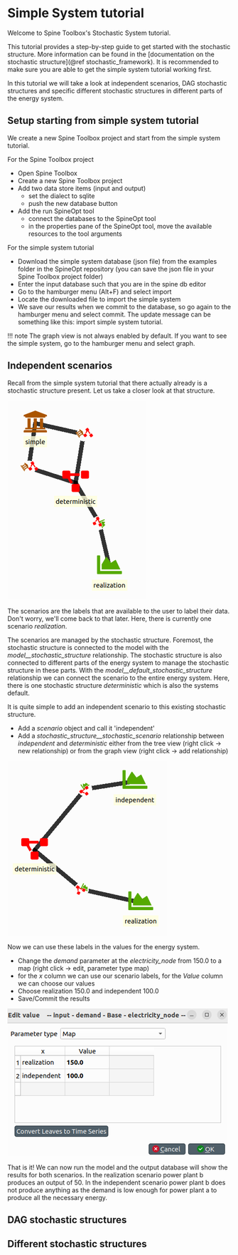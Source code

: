 # Simple System tutorial

Welcome to Spine Toolbox's Stochastic System tutorial.

This tutorial provides a step-by-step guide to get started with the stochastic structure.
More information can be found in the [documentation on the stochastic structure](@ref stochastic_framework).
It is recommended to make sure you are able to get the simple system tutorial working first.

In this tutorial we will take a look at independent scenarios, DAG stochastic structures
and specific different stochastic structures in different parts of the energy system.

## Setup starting from simple system tutorial

We create a new Spine Toolbox project and start from the simple system tutorial.

For the Spine Toolbox project
- Open Spine Toolbox
- Create a new Spine Toolbox project
- Add two data store items (input and output)
    - set the dialect to sqlite
    - push the new database button
- Add the run SpineOpt tool
    - connect the databases to the SpineOpt tool
    - in the properties pane of the SpineOpt tool,
    move the available resources to the tool arguments

For the simple system tutorial
- Download the simple system database (json file)
from the examples folder in the SpineOpt repository
(you can save the json file in your Spine Toolbox project folder)
- Enter the input database such that you are in the spine db editor
- Go to the hamburger menu (Alt+F) and select import
- Locate the downloaded file to import the simple system
- We save our results when we commit to the database,
so go again to the hamburger menu and select commit.
The update message can be something like this: import simple system tutorial.

!!! note
    The graph view is not always enabled by default. If you want to see the simple system,
    go to the hamburger menu and select graph.

## Independent scenarios
Recall from the simple system tutorial that there actually already is a stochastic structure present.
Let us take a closer look at that structure.

![image](figs_stochastic/stochastic_system_deterministic_structure.png)

The scenarios are the labels that are available to the user to label their data.
Don't worry, we'll come back to that later.
Here, there is currently one scenario *realization*.

The scenarios are managed by the stochastic structure.
Foremost, the stochastic structure is connected to the model with the
*model\_\_stochastic_structure* relationship.
The stochastic structure is also connected to different parts of the energy system
to manage the stochastic structure in these parts.
With the *model\_\_default_stochastic_structure* relationship we can connect the scenario
to the entire energy system.
Here, there is one stochastic structure *deterministic* which is also the systems default.

It is quite simple to add an independent scenario to this existing stochastic structure.
- Add a *scenario* object and call it 'independent'
- Add a *stochastic\_structure\_\_stochastic\_scenario* relationship between *independent* and *deterministic*
either from the tree view (right click -> new relationship) or from the graph view (right click -> add relationship)

![image](figs_stochastic/stochastic_system_independent.png)

Now we can use these labels in the values for the energy system.
- Change the *demand* parameter at the *electricity\_node* from 150.0 to a map
(right click -> edit, parameter type map)
- for the *x* column we can use our scenario labels, for the *Value* column we can choose our values
- Choose realization 150.0 and independent 100.0
- Save/Commit the results

![image](figs_stochastic/stochastic_system_independent_map.png)

That is it! We can now run the model and the output database will show the results for both scenarios.
In the realization scenario power plant b produces an output of 50.
In the independent scenario power plant b does not produce anything
as the demand is low enough for power plant a to produce all the necessary energy.

## DAG stochastic structures

## Different stochastic structures